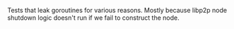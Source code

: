 Tests that leak goroutines for various reasons. Mostly because libp2p node shutdown logic doesn't run if we fail to construct the node.
